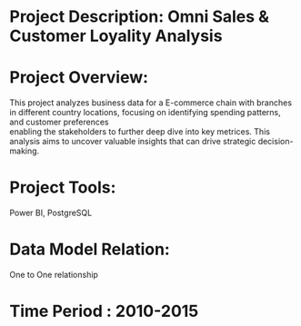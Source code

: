 # Project Description: Omni Sales & Customer Loyality Analysis

# Project Overview:
  This project analyzes business data for a E-commerce chain with branches in different country locations, focusing on identifying spending patterns, and customer preferences   
  enabling the stakeholders to further deep dive into key metrices. This analysis aims to uncover valuable insights that can drive strategic decision-making. 

# Project Tools:
Power BI, PostgreSQL

# Data Model Relation:
One to One relationship

# Time Period : 2010-2015

